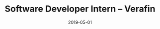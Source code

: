 ---
title: Software Developer Intern – Verafin
eventType: job
date: 2019-05-01
thumbnail: verafin-thumb
image: verafin
blurb: Made multiple upgrades and bug fixes to the user interface that were requested by Verafin clients. Created a software plugin that identifies high risk customers across hundreds of institutions based on transaction and biographical characteristics.
tags: [java, postgres, backbone]
---